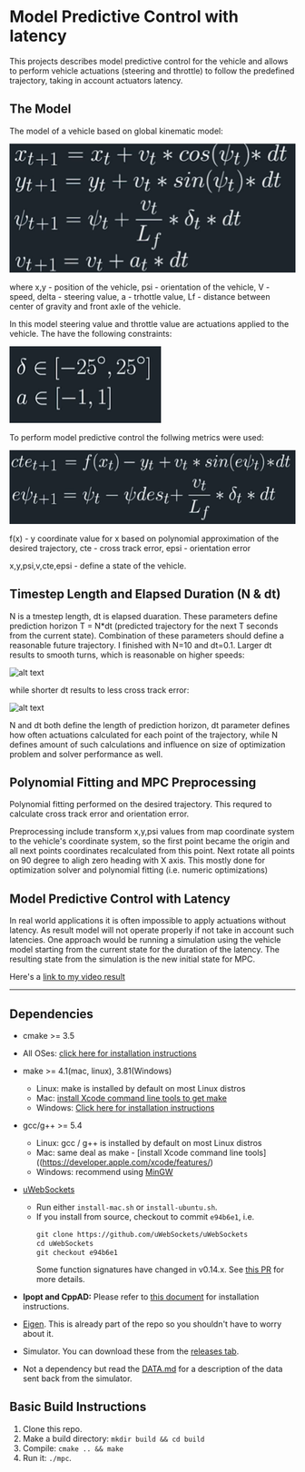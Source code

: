 # Model Predictive Control with latency

This projects describes model predictive control for the vehicle and allows to perform vehicle actuations (steering and throttle) to follow the predefined trajectory, taking in account actuators latency.

## The Model

[image1]: ./images/model.png
[image2]: ./images/constraints.png
[image3]: ./images/metrics.png
[image4]: ./images/short_dt.gif
[image5]: ./images/long_dt.gif
[image6]: ./images/output_video.gif

The model of a vehicle based on global kinematic model:

![alt text][image1]

where x,y - position of the vehicle, psi - orientation of the vehicle, V - speed, delta - steering value, a - trhottle value, Lf - distance between center of gravity and front axle of the vehicle.

In this model steering value and throttle value are actuations applied to the vehicle. The have the following constraints:

![alt text][image2]

To perform model predictive control the follwing metrics were used:

![alt text][image3]

f(x) - y coordinate value for x based on polynomial approximation of the desired trajectory, cte - cross track error, epsi - orientation error

x,y,psi,v,cte,epsi - define a state of the vehicle.

## Timestep Length and Elapsed Duration (N & dt)

N is a tmestep length, dt is elapsed duaration. These parameters define prediction horizon T = N*dt (predicted trajectory for the next T seconds from the current state).
Combination of these parameters should define a reasonable future trajectory. I finished with N=10 and dt=0.1. 
Larger dt results to smooth turns, which is reasonable on higher speeds:

![alt text][image5]

while shorter dt results to less cross track error:

![alt text][image4]

N and dt both define the length of prediction horizon, dt parameter defines how often actuations calculated for each point of the trajectory,
while N defines amount of such calculations and influence on size of optimization problem and solver performance as well.

## Polynomial Fitting and MPC Preprocessing

Polynomial fitting performed on the desired trajectory. This requred to calculate cross track error and orientation error.

Preprocessing include transform x,y,psi values from map coordinate system to the vehicle's coordinate system, so the first point became the origin 
and all next points coordinates recalculated from this point. 
Next rotate all points on 90 degree to aligh zero heading with X axis. This mostly done for optimization solver and polynomial fitting (i.e. numeric optimizations)

## Model Predictive Control with Latency

In real world applications it is often impossible to apply actuations without latency. As result model will not operate properly if not take in account such latencies.
One approach would be running a simulation using the vehicle model starting from the current state for the duration of the latency.
The resulting state from the simulation is the new initial state for MPC.


Here's a [link to my video result](./output_video.mp4)

---

## Dependencies

* cmake >= 3.5
 * All OSes: [click here for installation instructions](https://cmake.org/install/)
* make >= 4.1(mac, linux), 3.81(Windows)
  * Linux: make is installed by default on most Linux distros
  * Mac: [install Xcode command line tools to get make](https://developer.apple.com/xcode/features/)
  * Windows: [Click here for installation instructions](http://gnuwin32.sourceforge.net/packages/make.htm)
* gcc/g++ >= 5.4
  * Linux: gcc / g++ is installed by default on most Linux distros
  * Mac: same deal as make - [install Xcode command line tools]((https://developer.apple.com/xcode/features/)
  * Windows: recommend using [MinGW](http://www.mingw.org/)
* [uWebSockets](https://github.com/uWebSockets/uWebSockets)
  * Run either `install-mac.sh` or `install-ubuntu.sh`.
  * If you install from source, checkout to commit `e94b6e1`, i.e.
    ```
    git clone https://github.com/uWebSockets/uWebSockets
    cd uWebSockets
    git checkout e94b6e1
    ```
    Some function signatures have changed in v0.14.x. See [this PR](https://github.com/udacity/CarND-MPC-Project/pull/3) for more details.

* **Ipopt and CppAD:** Please refer to [this document](https://github.com/udacity/CarND-MPC-Project/blob/master/install_Ipopt_CppAD.md) for installation instructions.
* [Eigen](http://eigen.tuxfamily.org/index.php?title=Main_Page). This is already part of the repo so you shouldn't have to worry about it.
* Simulator. You can download these from the [releases tab](https://github.com/udacity/self-driving-car-sim/releases).
* Not a dependency but read the [DATA.md](./DATA.md) for a description of the data sent back from the simulator.


## Basic Build Instructions

1. Clone this repo.
2. Make a build directory: `mkdir build && cd build`
3. Compile: `cmake .. && make`
4. Run it: `./mpc`.

